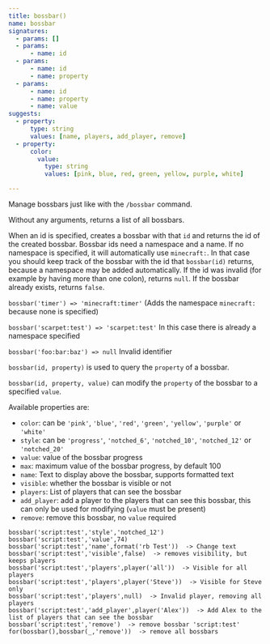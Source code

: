 ```yaml
---
title: bossbar()
name: bossbar
signatures:
  - params: []
  - params:
      - name: id
  - params:
      - name: id
      - name: property
  - params:
      - name: id
      - name: property
      - name: value
suggests:
  - property:
      type: string
      values: [name, players, add_player, remove]
  - property:
      color:
        value:
          type: string
          values: [pink, blue, red, green, yellow, purple, white]

---
```


Manage bossbars just like with the `/bossbar` command.

Without any arguments, returns a list of all bossbars.

When an id is specified, creates a bossbar with that `id` and returns the id of
the created bossbar. Bossbar ids need a namespace and a name. If no namespace is
specified, it will automatically use `minecraft:`. In that case you should keep
track of the bossbar with the id that `bossbar(id)` returns, because a namespace
may be added automatically. If the id was invalid (for example by having more
than one colon), returns `null`. If the bossbar already exists, returns `false`.

`bossbar('timer') => 'minecraft:timer'` (Adds the namespace `minecraft:` because
none is specified)

`bossbar('scarpet:test') => 'scarpet:test'` In this case there is already a
namespace specified

`bossbar('foo:bar:baz') => null` Invalid identifier

`bossbar(id, property)` is used to query the `property` of a bossbar.

`bossbar(id, property, value)` can modify the `property` of the bossbar to a
specified `value`.

Available properties are:

- `color`: can be `'pink'`, `'blue'`, `'red'`, `'green'`, `'yellow'`, `'purple'`
  or `'white'`
- `style`: can be `'progress'`, `'notched_6'`, `'notched_10'`, `'notched_12'` or
  `'notched_20'`
- `value`: value of the bossbar progress
- `max`: maximum value of the bossbar progress, by default 100
- `name`: Text to display above the bossbar, supports formatted text
- `visible`: whether the bossbar is visible or not
- `players`: List of players that can see the bossbar
- `add_player`: add a player to the players that can see this bossbar, this can
  only be used for modifying (`value` must be present)
- `remove`: remove this bossbar, no `value` required

```scarpet
bossbar('script:test','style','notched_12')
bossbar('script:test','value',74)
bossbar('script:test','name',format('rb Test'))  -> Change text
bossbar('script:test','visible',false)  -> removes visibility, but keeps players
bossbar('script:test','players',player('all'))  -> Visible for all players
bossbar('script:test','players',player('Steve'))  -> Visible for Steve only
bossbar('script:test','players',null)  -> Invalid player, removing all players
bossbar('script:test','add_player',player('Alex'))  -> Add Alex to the list of players that can see the bossbar
bossbar('script:test','remove')  -> remove bossbar 'script:test'
for(bossbar(),bossbar(_,'remove'))  -> remove all bossbars
```
